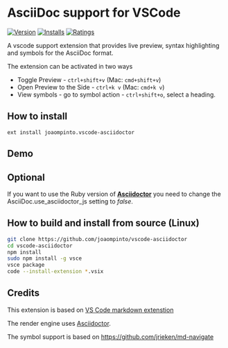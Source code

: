 # AsciiDoc support for VSCode

[![Version](https://vsmarketplacebadge.apphb.com/version/joaompinto.vscode-asciidoctor.svg)](https://marketplace.visualstudio.com/items?itemName=joaompinto.vscode-asciidoctor)
[![Installs](https://vsmarketplacebadge.apphb.com/installs/joaompinto.vscode-asciidoctor.svg)](https://marketplace.visualstudio.com/items?itemName=joaompinto.vscode-asciidoctor)
[![Ratings](https://vsmarketplacebadge.apphb.com/rating/joaompinto.vscode-asciidoctor.svg)](https://vsmarketplacebadge.apphb.com/rating/joaompinto.vscode-asciidoctor.svg)

A vscode support extension that provides live preview, syntax highlighting and symbols for the AsciiDoc format.

The extension can be activated in two ways

* Toggle Preview - `ctrl+shift+v` (Mac: `cmd+shift+v`)
* Open Preview to the Side - `ctrl+k v` (Mac: `cmd+k v`)
* View symbols - go to symbol action - `ctrl+shift+o`, select a heading.

## How to install

    ext install joaompinto.vscode-asciidoctor

## Demo

## Optional

If you want to use the Ruby version of [**Asciidoctor**](http://asciidoctor.org/docs/install-toolchain/ ) you need to change the AsciiDoc.use_asciidoctor_js setting to _false_.

## How to build and install from source (Linux)

```bash
git clone https://github.com/joaompinto/vscode-asciidoctor
cd vscode-asciidoctor
npm install
sudo npm install -g vsce
vsce package
code --install-extension *.vsix
```

## Credits

This extension is based on [VS Code markdown extenstion](https://github.com/Microsoft/vscode/tree/79b44aa704ce542d8ca4a3cc44cfca566e7720f1/extensions/markdown)

The render engine uses [Asciidoctor](https://asciidoctor.org/docs/asciidoctor.js/).

The symbol support is based on <https://github.com/jrieken/md-navigate>
